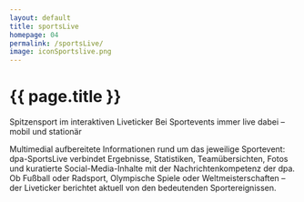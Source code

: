 ```yaml
---
layout: default
title: sportsLive
homepage: 04
permalink: /sportsLive/
image: iconSportslive.png
---
```


# {{ page.title }}

Spitzensport im interaktiven Liveticker
Bei Sportevents immer live dabei – mobil und stationär

Multimedial aufbereitete Informationen rund um das jeweilige Sportevent: dpa-SportsLive verbindet Ergebnisse, Statistiken, Teamübersichten, Fotos und kuratierte Social-Media-Inhalte mit der Nachrichtenkompetenz der dpa. Ob Fußball oder Radsport, Olympische Spiele oder Weltmeisterschaften – der Liveticker berichtet aktuell von den bedeutenden Sportereignissen.
